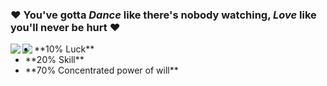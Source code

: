 ### ♥ You've gotta *Dance* like there's nobody watching, *Love* like you'll never be hurt ♥

<a href="https://github.com/anuraghazra/github-readme-stats">
  <img align="left" src="https://github-readme-stats.vercel.app/api?username=eladyaniv01&count_private=true&show_icons=true" />
</a>
<a href="https://github.com/anuraghazra/github-readme-stats">
  <img align="left" src="https://github-readme-stats.vercel.app/api/top-langs/?username=eladyaniv01&show_icons=true&hide=HTML" />
</a>

<ul>
  <li> **10% Luck**</li>
  <li> **20% Skill**</li>
  <li> **70% Concentrated power of will**</li>
</ul>


<!--
**eladyaniv01/eladyaniv01** is a ✨ _special_ ✨ repository because its `README.md` (this file) appears on your GitHub profile.

Here are some ideas to get you started:

- 🔭 I’m currently working on ...
- 🌱 I’m currently learning ...
- 👯 I’m looking to collaborate on ...
- 🤔 I’m looking for help with ...
- 💬 Ask me about ...
- 📫 How to reach me: ...
- 😄 Pronouns: ...
- ⚡ Fun fact: ...
-->


